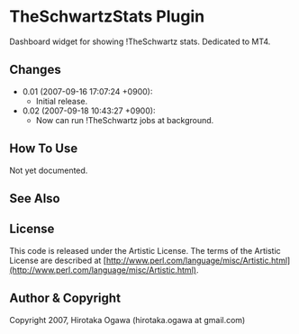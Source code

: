 # TheSchwartzStats Plugin

Dashboard widget for showing !TheSchwartz stats. Dedicated to MT4.

## Changes

 * 0.01 (2007-09-16 17:07:24 +0900):
   * Initial release.
 * 0.02 (2007-09-18 10:43:27 +0900):
   * Now can run !TheSchwartz jobs at background.

## How To Use

Not yet documented.

## See Also

## License

This code is released under the Artistic License. The terms of the Artistic License are described at [http://www.perl.com/language/misc/Artistic.html](http://www.perl.com/language/misc/Artistic.html).

## Author & Copyright

Copyright 2007, Hirotaka Ogawa (hirotaka.ogawa at gmail.com)
